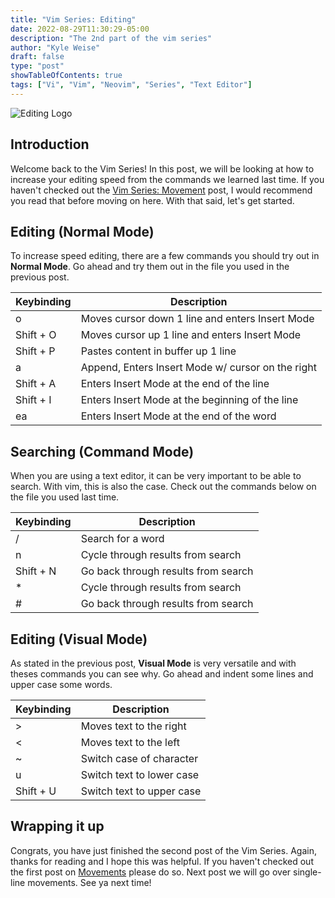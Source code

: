 ```yaml
---
title: "Vim Series: Editing"
date: 2022-08-29T11:30:29-05:00
description: "The 2nd part of the vim series"
author: "Kyle Weise"
draft: false 
type: "post"
showTableOfContents: true
tags: ["Vi", "Vim", "Neovim", "Series", "Text Editor"]
---
```


![Editing Logo](/images/posts/vim/series/editing.png)

## Introduction

Welcome back to the Vim Series! In this post, we will be looking at how to increase your editing speed 
from the commands we learned last time. If you haven't checked out the [Vim Series: Movement](https://www.weiseguy.com/posts/vim-series-movement/) 
post, I would recommend you read that before moving on here. With that said, let's get started.

## Editing (Normal Mode)

To increase speed editing, there are a few commands you should try out in **Normal Mode**. Go ahead and try them out in the file 
you used in the previous post.

| Keybinding | Description |
| --- | --- |
| o | Moves cursor down 1 line and enters Insert Mode |
| Shift + O | Moves cursor up 1 line and enters Insert Mode |
| Shift + P | Pastes content in buffer up 1 line |
| a | Append, Enters Insert Mode w/ cursor on the right |
| Shift + A | Enters Insert Mode at the end of the line |
| Shift + I | Enters Insert Mode at the beginning of the line |
| ea | Enters Insert Mode at the end of the word |

## Searching (Command Mode)

When you are using a text editor, it can be very important to be able to search. With vim, this is also the case. Check out the commands below on the 
file you used last time.

| Keybinding | Description |
| --- | --- |
| / | Search for a word |
| n | Cycle through results from search |
| Shift + N | Go back through results from search |
| * | Cycle through results from search | 
| # | Go back through results from search |

## Editing (Visual Mode)

As stated in the previous post, **Visual Mode** is very versatile and with theses commands you can see why. Go ahead and indent some lines and upper case 
some words.

| Keybinding | Description |
| --- | --- |
| > | Moves text to the right |
| < | Moves text to the left |
| ~ | Switch case of character |
| u | Switch text to lower case | 
| Shift + U | Switch text to upper case |

## Wrapping it up

Congrats, you have just finished the second post of the Vim Series. Again, thanks for reading and I hope this was helpful. If you haven't checked out the 
first post on [Movements](https://www.weiseguy.com/posts/vim-series-movement) please do so. Next post we will go over single-line movements. See ya next time! 

